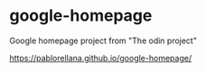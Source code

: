 # google-homepage
Google homepage project from "The odin project"

https://pablorellana.github.io/google-homepage/
